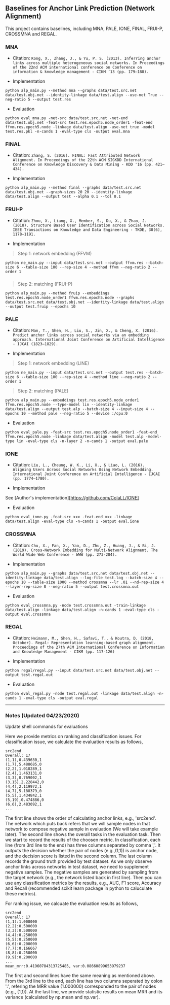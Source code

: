 ## Baselines for Anchor Link Prediction (Network Alignment)

This project contains baselines, including MNA, PALE, IONE, FINAL, FRUI-P, CROSSMNA and REGAL.

### MNA

+ Citation: ``Kong, X., Zhang, J., & Yu, P. S. (2013). Inferring anchor links across multiple heterogeneous social networks. In Proceedings of the 22nd ACM international conference on Conference on information & knowledge management - CIKM ’13 (pp. 179–188).``

+ Implementation

```shell
python alp_main.py --method mna --graphs data/test.src.net data/test.obj.net --identity-linkage data/test.align --use-net True --neg-ratio 5 --output test.res
```

+ Evaluation

```
python eval_mna.py -net-src data/test.src.net -net-end data/test.obj.net -feat-src test.res.epoch5.node_order1 -feat-end ffvm.res.epoch5.node -linkage data/test.align -use-net true -model test.res.pkl -n-cands 1 -eval-type cls -output eval.mna
```

### FINAL

+ Citation: ``Zhang, S. (2016). FINAL: Fast Attributed Network Alignment. In Proceedings of the 22th ACM SIGKDD International Conference on Knowledge Discovery & Data Mining - KDD '16 (pp. 421–434).``

+ Implementation

```shell
python alp_main.py --method final --graphs data/test.src.net data/test.obj.net --graph-sizes 20 20 --identity-linkage data/test.align --output test --alpha 0.1 --tol 0.1
```

### FRUI-P
+ Citation: ``Zhou, X., Liang, X., Member, S., Du, X., & Zhao, J. (2018). Structure Based User Identification across Social Networks. IEEE Transactions on Knowledge and Data Engineering - TKDE, 30(6), 1178–1191.``

+ Implementation

> Step 1: network embedding (FFVM)
```shell
python ne_main.py --input data/test.src.net --output ffvm.res --batch-size 6 --table-size 100 --rep-size 4 --method ffvm --neg-ratio 2 --order 1
```

### 

> Step 2: matching (FRUI-P)
```shell
python alp_main.py --method fruip --embeddings test.res.epoch5.node_order1 ffvm.res.epoch5.node --graphs data/test.src.net data/test.obj.net --identity-linkage data/test.align --output test.fruip --epochs 10
```

### PALE

+ Citation: ``Man, T., Shen, H., Liu, S., Jin, X., & Cheng, X. (2016). Predict anchor links across social networks via an embedding approach. International Joint Conference on Artificial Intelligence - IJCAI (1823–1829).``

+ Implementation

> Step 1: network embedding (LINE)

```shell
python ne_main.py --input data/test.src.net --output test.res --batch-size 6 --table-size 100 --rep-size 4 --method line --neg-ratio 2 --order 1
```

> Step 2: matching (PALE)

```shell
python alp_main.py --embeddings test.res.epoch5.node_order1 ffvm.res.epoch5.node --type-model lin --identity-linkage data/test.align --output test.alp --batch-size 4 --input-size 4 --epochs 10 --method pale --neg-ratio 5 --device :/cpu:0
```

+ Evaluation

```shell
python eval_pale.py -feat-src test.res.epoch5.node_order1 -feat-end ffvm.res.epoch5.node -linkage data/test.align -model test.alp -model-type lin -eval-type cls -n-layer 2 -n-cands 1 -output eval.pale
```

### IONE

+ Citation: ``Liu, L., Cheung, W. K., Li, X., & Liao, L. (2016). Aligning Users Across Social Networks Using Network Embedding. International Joint Conference on Artificial Intelligence - IJCAI (pp. 1774–1780).``

+ Implementation

See [Author's implementation][https://github.com/ColaLL/IONE]

+ Evaluation

```shell
python eval_ione.py -feat-src xxx -feat-end xxx -linkage data/test.align -eval-type cls -n-cands 1 -output eval.ione
```

### CROSSMNA

+ Citation: ``Chu, X., Fan, X., Yao, D., Zhu, Z., Huang, J., & Bi, J. (2019). Cross-Network Embedding for Multi-Network Alignment. The World Wide Web Conference - WWW (pp. 273-284).``

+ Implementation

```shell
python alp_main.py --graphs data/test.src.net data/test.obj.net --identity-linkage data/test.align --log-file test.log --batch-size 4 --epochs 10 --table-size 1000 --method crossmna --lr .01 --nd-rep-size 4 --layer-rep-size 8 --neg-ratio 5 --output test.crossmna.out
```

+ Evaluation

```shell
python eval_crossmna.py -node test.crossmna.out -train-linkage data/test.align -linkage data/test.align -n-cands 1 -eval-type cls -output eval.crossmna
```

### REGAL

+ Citation: ``Heimann, M., Shen, H., Safavi, T., & Koutra, D. (2018, October). Regal: Representation learning-based graph alignment. Proceedings of the 27th ACM International Conference on Information and Knowledge Management - CIKM (pp. 117-126)``

+ Implementation

```shell
python regal/regal.py --input data/test.src.net data/test.obj.net --output test.regal.out
```

+ Evaluation

```shell
python eval_regal.py -node test.regal.out -linkage data/test.align -n-cands 1 -eval-type cls -output eval.regal
```

---

### Notes (Updated 04/23/2020)

Update shell commands for evaluations

Here we provide metrics on ranking and classification issues. For classification issue, we calculate the evaluation results as follows,

```
src2end
Overall: 17
(1,1),0.439630,1
(1,7),5.488685,0
(2,2),1.018289,1
(2,4),1.463131,0
(3,3),0.769002,1
(3,15),2.228442,0
(4,4),2.119972,1
(4,7),5.188379,0
(5,5),1.434842,1
(5,19),0.474886,0
(6,6),2.483092,1
...
```

The first line shows the order of calculating anchor links, e.g., 'src2end'. The network which puts back refers that we will sample nodes in that network to compose negative sample in evaluation (We will take example later). The second line shows the overall tasks in the evaluation task. Then we start to record the results of the choosen metric. In classification, each line (from 3rd line to the end) has three columns separated by comma ','. It outputs the decision whether the pair of nodes (e.g.,(1,1)) is anchor node, and the decision score is listed in the second column. The last column records the ground truth provided by test dataset. As we only observe anchor links across networks in test dataset, we need to supplement negative samples. The negative samples are generated by sampling from the target network (e.g., the network listed back in first line). Then you can use any classification metrics by the results, e.g., AUC, F1 score, Accuracy and Recall (recommended scikit learn package in python to caluculate these metrics).

For ranking issue, we calcuate the evaluation results as follows,

```
src2end
Overall: 17
(1,1):1.000000
(2,2):0.500000
(3,3):0.500000
(4,4):0.250000
(5,5):0.250000
(6,6):0.200000
(7,7):0.166667
(8,8):0.250000
(9,9):0.200000
...
mean_mrr:0.41960784313725485, var:0.08660899653979237
```

The first and second lines have the same meaning as mentioned above. From the 3rd line to the end, each line has two columns seperated by colon ':', refering the MRR value (1.000000) corresponded to the pair of nodes (e.g., (1,1)). At the last line, we provide statistic results on mean MRR and its variance (calculated by np.mean and np.var).